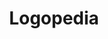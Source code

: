 ---
title: Logopedia
title_seo: ▷ Clínica de Logopedia 【 Logopedas en Murcia 】
slug: logopedas-murcia
description: llll➤ Evaluación, diagnóstico intervención y tratamiento ✅ de distintos trastornos del lenguaje oral y escrito.
image: logo.png
draft: false
noindex: false
sections:
- file: logopedia-header
- file: logopedia-servicios
  modals:
  - logopedia-servicios-rehabilitacion-lenguaje
  - logopedia-servicios-terapia-miofuncional
  - logopedia-servicios-trastornos-fluidez
  - logopedia-servicios-audicion
  - logopedia-servicios-trastornos-lectoescritura
  - logopedia-servicios-trastornos-voz
  - logopedia-servicios-vendaje-neuromuscular
- file: nosotros
  modals:
  - nosotros-mas
- file: logopedia-equipo
  modals:
  - equipo-juan-jose-martinez-marcos
- file: caracteristicas
- file: logopedia-precios
- file: fotos
- file: logopedia-resenas
- file: contacto
---